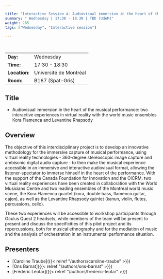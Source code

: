 ```yaml
---

title: "Interactive Session 4: Audiovisual immersion in the heart of the musical performance"
summary: " Wednesday | 17:30 - 18:30 | TBD (UdeM)"
weight: 265
tags: ["Wednesday", "Interactive session"]

---
```


<br>

| | |
| - | - |
| **Day:** | Wednesday |
| **Time:** | 17:30 - 18:30 |
| **Location:** | Université de Montréal |
| **Room:** | B187 (Spat-Gris) |

## Title

- Audiovisual immersion in the heart of the musical performance: two interactive experiences in virtual reality with the world music ensembles Kora Flamenca and Levantine Rhapsody 


## Overview

The objective of this interdisciplinary project is to develop an innovative methodology for the immersive capture of musical performance, using virtual reality technologies - 360-degree stereoscopic image capture and ambisonic digital audio capture - to then make the musical experience accessible in an immersive and interactive audiovisual format, allowing the listener-spectator to immerse himself in the heart of the performance. With the support of the Canada Foundation for Innovation and the OICRM, two virtual reality experiences have been created in collaboration with the World Musicians Centre and two leading ensembles of the Montreal world music scene, the Kora Flamenca quartet (kora, double bass, flamenco guitar, cajon), as well as the Levantine Rhapsody quintet (kanun, violin, flutes, percussions, cello).

These two experiences will be accessible to workshop participants through Oculus Quest 2 headsets, while members of the team will be present to present and discuss the specificities of this pilot project and its repercussions, both for musical ethnography and for the mediation of music and the analysis of orchestration in an instrumental performance situation.

## Presenters

- [Caroline Traube]({{< relref "/authors/caroline-traube" >}})
- [Ons Barnat]({{< relref "/authors/ons-barnat" >}})
- [Frédéric Léotar]({{< relref "/authors/frederic-leotar" >}})